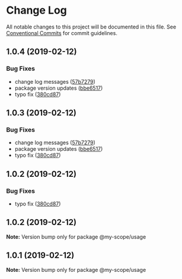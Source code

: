 # Change Log

All notable changes to this project will be documented in this file.
See [Conventional Commits](https://conventionalcommits.org) for commit guidelines.

## 1.0.4 (2019-02-12)


### Bug Fixes

* change log messages ([57b7279](https://github.com/bharatyerra/lerna-conventional-commits-example/commit/57b7279))
* package version updates ([bbe6517](https://github.com/bharatyerra/lerna-conventional-commits-example/commit/bbe6517))
* typo fix ([380cd87](https://github.com/bharatyerra/lerna-conventional-commits-example/commit/380cd87))





## 1.0.3 (2019-02-12)


### Bug Fixes

* change log messages ([57b7279](https://github.com/bharatyerra/lerna-conventional-commits-example/commit/57b7279))
* package version updates ([bbe6517](https://github.com/bharatyerra/lerna-conventional-commits-example/commit/bbe6517))
* typo fix ([380cd87](https://github.com/bharatyerra/lerna-conventional-commits-example/commit/380cd87))





## 1.0.2 (2019-02-12)


### Bug Fixes

* typo fix ([380cd87](https://github.com/bharatyerra/lerna-conventional-commits-example/commit/380cd87))





## 1.0.2 (2019-02-12)

**Note:** Version bump only for package @my-scope/usage





## 1.0.1 (2019-02-12)

**Note:** Version bump only for package @my-scope/usage

